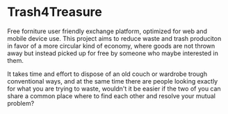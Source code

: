 # Trash4Treasure

Free forniture user friendly exchange platform, optimized for web and mobile device use. This project aims to reduce waste and trash produciton in favor of a more circular kind of economy, where goods are not thrown away but instead picked up for free by someone who maybe interested in them. 

It takes time and effort to dispose of an old couch or wardrobe trough conventional ways, and at the same time there are people looking exactly for what you are trying to waste, wouldn't it be easier if the two of you can share a common place where to find each other and resolve your mutual problem?
